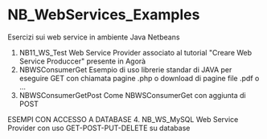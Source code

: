 # NB_WebServices_Examples
Esercizi sui web service in ambiente Java Netbeans

1. NB11_WS_Test	    Web Service Provider associato al tutorial "Creare Web Service Produccer" presente in Agorà
2. NBWSConsumerGet	  Esempio di uso librerie standar di JAVA per eseguire GET con chiamata pagine .php o download di pagine file .pdf o ...
3. NBWSConsumerGetPost	Come NBWSConsumerGet con aggiunta di POST

ESEMPI CON ACCESSO A DATABASE
4. NB_WS_MySQL	       Web Service Provider con uso GET-POST-PUT-DELETE su database
